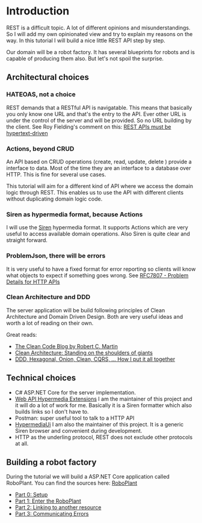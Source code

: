# Introduction

REST is a difficult topic. A lot of different opinions and misunderstandings. So I will add my own opinionated view and try to explain my reasons on the way.
In this tutorial I will build a nice little REST API step by step.

Our domain will be a robot factory. It has several blueprints for robots and is capable of producing them also. But let's not spoil the surprise.

## Architectural choices

### HATEOAS, not a choice

REST demands that a RESTful API is navigatable. This means that basically you only know one URL and that's the entry to the API. Ever other URL is under the control of the server and will be provided. So no URL building by the client.
See Roy Fielding's comment on this:
[REST APIs must be hypertext-driven](http://roy.gbiv.com/untangled/2008/rest-apis-must-be-hypertext-driven)

### Actions, beyond CRUD

An API based on CRUD operations (create, read, update, delete ) provide a interface to data. Most of the time they are an interface to a database over HTTP. This is fine for several use cases.

This tutorial will aim for a different kind of API where we access the domain logic through REST. This enables us to use the API with different clients without duplicating domain logic code.

### Siren as hypermedia format, because Actions

I will use the [Siren](https://github.com/kevinswiber/siren) hypermedia format. It supports Actions which are very useful to access available domain operations. Also Siren is quite clear and straight forward.

### ProblemJson, there will be errors

It is very useful to have a fixed format for error reporting so clients will know what objects to expect if something goes wrong. See [RFC7807 - Problem Details for HTTP APIs](https://tools.ietf.org/html/rfc7807)

### Clean Architecture and DDD

The server application will be build following principles of Clean Architecture and Domain Driven Design. Both are very useful ideas and worth a lot of reading on their own.

Great reads:

- [The Clean Code Blog by Robert C. Martin](http://blog.cleancoder.com/uncle-bob/2012/08/13/the-clean-architecture.html)
- [Clean Architecture: Standing on the shoulders of giants](https://herbertograca.com/2017/09/28/clean-architecture-standing-on-the-shoulders-of-giants/)
- [DDD, Hexagonal, Onion, Clean, CQRS, … How I put it all together](https://herbertograca.com/2017/11/16/explicit-architecture-01-ddd-hexagonal-onion-clean-cqrs-how-i-put-it-all-together/)

## Technical choices

- C# ASP.NET Core for the server implementation.
- [Web API Hypermedia Extensions](https://github.com/bluehands/WebApiHypermediaExtensions) I am the maintainer of this project and it will do a lot of work for me. Basically it is a Siren formatter which also builds links so I don't have to.
- Postman: super useful tool to talk to a HTTP API
- [HypermediaUi](https://github.com/MathiasReichardt/HypermediaUi) I am also the maintainer of this project. It is a generic Siren browser and convenient during development.
- HTTP as the underling protocol, REST does not exclude other protocols at all.

## Building a robot factory

During the tutorial we will build a ASP.NET Core application called RoboPlant. You can find the sources here: [RoboPlant](https://github.com/MathiasReichardt/RoboPlant)

- [Part 0: Setup](part0/part0.md)
- [Part 1: Enter the RoboPlant](part1/part1.md)
- [Part 2: Linking to another resource](part2/part2.md)
- [Part 3: Communicating Errors](part3/part3.md)
